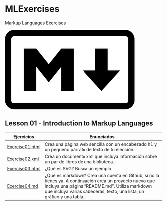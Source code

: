 # MLExercises
Markup Languages Exercises

![Mark of Markdowm](markdown-mark.svg)

## Lesson 01 - Introduction to Markup Languages

Ejercicios | Enunciados
-------------------- | --------------------------------------------------------------------------------
[Exercise01.html](/Lesson01/Exercise01.html) | Crea una página web sencilla con un encabezado h1 y un pequeño párrafo de texto de tu elección.
[Exercise02.xml](/Lesson01/Exercise02.xml) | Crea un documento xml que incluya información sobre un par de libros de una biblioteca.
[Exercise03.html](/Lesson01/Exercise03.html) | ¿Qué es SVG? Busca un ejemplo.
[Exercise04.md](/Lesson01/Exercise04.md) | ¿Qué es markdown? Crea una cuenta en Github, si no la tienes ya. A continuación crea un proyecto nuevo que incluya una página “README.md”. Utiliza markdown que incluya varias cabeceras, texto, una lista, un gráfico y una tabla.
